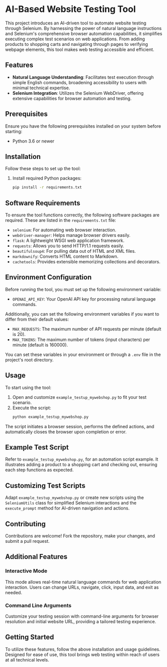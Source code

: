 
# AI-Based Website Testing Tool

This project introduces an AI-driven tool to automate website testing through Selenium. By harnessing the power of natural language instructions and Selenium's comprehensive browser automation capabilities, it simplifies executing complex test scenarios on web applications. From adding products to shopping carts and navigating through pages to verifying webpage elements, this tool makes web testing accessible and efficient.

## Features

- **Natural Language Understanding**: Facilitates test execution through simple English commands, broadening accessibility to users with minimal technical expertise.
- **Selenium Integration**: Utilizes the Selenium WebDriver, offering extensive capabilities for browser automation and testing.

## Prerequisites

Ensure you have the following prerequisites installed on your system before starting:

- Python 3.6 or newer


## Installation

Follow these steps to set up the tool:

1. Install required Python packages:
   ```bash
   pip install -r requirements.txt
   ```


## Software Requirements

To ensure the tool functions correctly, the following software packages are required. These are listed in the `requirements.txt` file:

- `selenium`: For automating web browser interaction.
- `webdriver-manager`: Helps manage browser drivers easily.
- `flask`: A lightweight WSGI web application framework.
- `requests`: Allows you to send HTTP/1.1 requests easily.
- `beautifulsoup4`: For pulling data out of HTML and XML files.
- `markdownify`: Converts HTML content to Markdown.
- `cachetools`: Provides extensible memorizing collections and decorators.


## Environment Configuration

Before running the tool, you must set up the following environment variable:

- `OPENAI_API_KEY`: Your OpenAI API key for processing natural language commands.
 
Additionally, you can set the following environment variables if you want to differ from their default values: 

- `MAX_REQUESTS`: The maximum number of API requests per minute (default is 20).
- `MAX_TOKENS`: The maximum number of tokens (input characters) per minute (default is 160000).

You can set these variables in your environment or through a `.env` file in the project's root directory.


## Usage

To start using the tool:

1. Open and customize `example_testup_mywebshop.py` to fit your test scenario.
2. Execute the script:
   ```bash
   python example_testup_mywebshop.py
   ```

The script initiates a browser session, performs the defined actions, and automatically closes the browser upon completion or error.


## Example Test Script

Refer to `example_testup_mywebshop.py`,  for an automation script example. It illustrates adding a product to a shopping cart and checking out, ensuring each step functions as expected.


## Customizing Test Scripts

Adapt `example_testup_mywebshop.py` or create new scripts using the `SeleniumUtils` class for simplified Selenium interactions and the `execute_prompt` method for AI-driven navigation and actions.


## Contributing

Contributions are welcome! Fork the repository, make your changes, and submit a pull request.


## Additional Features

### Interactive Mode

This mode allows real-time natural language commands for web application interaction. Users can change URLs, navigate, click, input data, and exit as needed.

### Command Line Arguments

Customize your testing session with command-line arguments for browser resolution and initial website URL, providing a tailored testing experience.

## Getting Started

To utilize these features, follow the above installation and usage guidelines. Designed for ease of use, this tool brings web testing within reach of users at all technical levels.
